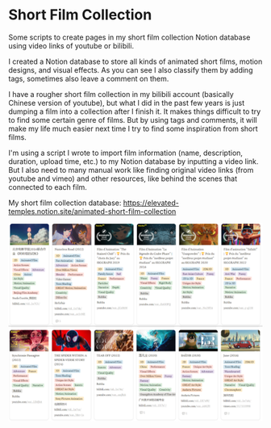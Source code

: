 # Short Film Collection
Some scripts to create pages in my short film collection Notion database using video links of youtube or bilibili.

I created a Notion database to store all kinds of animated short films, motion designs, and visual effects. As you can see I also classify them by adding tags, sometimes also leave a comment on them.

I have a rougher short film collection in my bilibili account (basically Chinese version of youtube), but what I did in the past few years is just dumping a film into a collection after I finish it. It makes things difficult to try to find some certain genre of films. But by using tags and comments, it will make my life much easier next time I try to find some inspiration from short films.

I'm using a script I wrote to import film information (name, description, duration, upload time, etc.) to my Notion database by inputting a video link. But I also need to many manual work like finding original video links (from youtube and vimeo) and other resources, like behind the scenes that connected to each film.

My short film collection database: https://elevated-temples.notion.site/animated-short-film-collection

![image](image.png)
